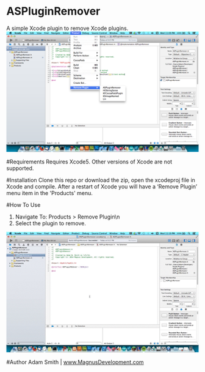 ASPluginRemover
=================

A simple Xcode plugin to remove Xcode plugins.
![main-screenshot](Screenshots/main_screenshot.png)

#Requirements
Requires Xcode5. Other versions of Xcode are not supported.

#Installation
Clone this repo or download the zip, open the xcodeproj file in Xcode and compile. After a restart of Xcode you will have a ‘Remove Plugin’ menu item in the 'Products' menu.

#How To Use
1) Navigate To: Products > Remove Plugin\n
2) Select the plugin to remove.
  
![HowTo](Screenshots/HowTo.gif)

#Author
Adam Smith | www.MagnusDevelopment.com
